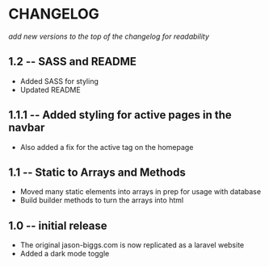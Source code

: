 # CHANGELOG
_add new versions to the top of the changelog for readability_

## 1.2 -- SASS and README
- Added SASS for styling
- Updated README

## 1.1.1 -- Added styling for active pages in the navbar
- Also added a fix for the active tag on the homepage

## 1.1 -- Static to Arrays and Methods
- Moved many static elements into arrays in prep for usage with database
- Build builder methods to turn the arrays into html

## 1.0 -- initial release
- The original jason-biggs.com is now replicated as a laravel website
- Added a dark mode toggle